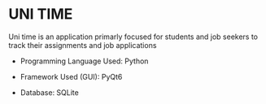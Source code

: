 # UNI TIME

Uni time is an application primarly focused for students and job seekers to track their assignments and job applications

* Programming Language Used: Python

* Framework Used (GUI): PyQt6

* Database: SQLite